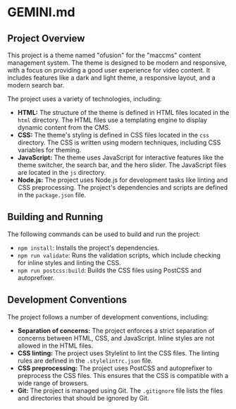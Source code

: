 # GEMINI.md

## Project Overview

This project is a theme named "ofusion" for the "maccms" content management system. The theme is designed to be modern and responsive, with a focus on providing a good user experience for video content. It includes features like a dark and light theme, a responsive layout, and a modern search bar.

The project uses a variety of technologies, including:

*   **HTML:** The structure of the theme is defined in HTML files located in the `html` directory. The HTML files use a templating engine to display dynamic content from the CMS.
*   **CSS:** The theme's styling is defined in CSS files located in the `css` directory. The CSS is written using modern techniques, including CSS variables for theming.
*   **JavaScript:** The theme uses JavaScript for interactive features like the theme switcher, the search bar, and the hero slider. The JavaScript files are located in the `js` directory.
*   **Node.js:** The project uses Node.js for development tasks like linting and CSS preprocessing. The project's dependencies and scripts are defined in the `package.json` file.

## Building and Running

The following commands can be used to build and run the project:

*   `npm install`: Installs the project's dependencies.
*   `npm run validate`: Runs the validation scripts, which include checking for inline styles and linting the CSS.
*   `npm run postcss:build`: Builds the CSS files using PostCSS and autoprefixer.

## Development Conventions

The project follows a number of development conventions, including:

*   **Separation of concerns:** The project enforces a strict separation of concerns between HTML, CSS, and JavaScript. Inline styles are not allowed in the HTML files.
*   **CSS linting:** The project uses Stylelint to lint the CSS files. The linting rules are defined in the `.stylelintrc.json` file.
*   **CSS preprocessing:** The project uses PostCSS and autoprefixer to preprocess the CSS files. This ensures that the CSS is compatible with a wide range of browsers.
*   **Git:** The project is managed using Git. The `.gitignore` file lists the files and directories that should be ignored by Git.
